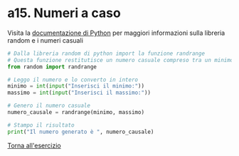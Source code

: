 # a15. Numeri a caso

Visita la [documentazione di Python](https://docs.python.org/3/library/random.html) per maggiori informazioni sulla libreria random e i numeri casuali

```python
# Dalla libreria random di python import la funzione randrange
# Questa funzione restitutisce un numero casuale compreso tra un minimo e un massimo
from random import randrange

# Leggo il numero e lo converto in intero
minimo = int(input("Inserisci il minimo:"))
massimo = int(input("Inserisci il massimo:"))

# Genero il numero casuale
numero_causale = randrange(minimo, massimo)

# Stampo il risultato
print("Il numero generato è ", numero_causale)

```
[Torna all'esercizio](1-input-output#a15-numeri-a-caso)